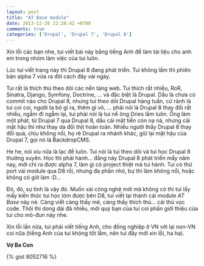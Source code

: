 ```yaml
---
layout: post
title: "AT Base module"
date: 2013-12-26 22:28:42 +0700
comments: true
categories: ['Drupal', 'Drupal 7', 'Drupal 8']
---
```


Xin lỗi các bạn nhe, tui viết bài này bằng tiếng Anh để làm tài liệu cho anh em
trong nhóm làm việc của tui luôn.

Lúc tui viết trang này thì Drupal 8 đang phát triển. Tui không lầm thì phiên bản
alpha 7 vừa ra đời cách đây vài ngày.

<!-- more -->

Tui rất là thích thú theo dõi các nền tảng web. Tui thích rất nhiều, RoR, Sinatra,
Django, Symfony, Doctrine, … và đặc biệt là Drupal. Dầu là chưa có commit nào cho
Drupal 8, nhưng tui theo dõi Drupal hàng tuần, cứ rảnh là tui coi coi, người ta
bỏ gì ra, thêm gì vô, … phải nói là Drupal 8 thay đổi rất nhiều, ngẫm đi ngẫm
lại, tui phải nói là tui nể ông Dries lắm luôn. Ổng làm một phát, từ Drupal 7 qua
Drupal 8, dầu cái mặt tiền còn na ná, nhưng cái mặt hậu thì như thay da đổi thịt
hoàn toàn. Nhiều người thấy Drupal 8 thay đổi quá, chịu không nổi, họ rẽ Drupal
ra nhánh khác, giữ lại mặt hậu của Drupal 7, gọi nó là BackdropCMS.

He he, nói xíu nữa là lạc đề luôn. Tui nói là tui theo dõi và tui học Drupal 8
thường xuyên. Học thì phải hành… đằng này Drupal 8 phát triển mấy năm nay, mới chỉ
ra được alpha 7, làm gì có project thiệt mà tui hành. Tui có thử port vài module
qua D8 rồi, nhưng đa phần nhỏ, bự thì làm không nổi, hoặc không có giờ làm :D…

Đó, đó, sự tình là vậy đó. Muốn xài công nghệ mới mà không có thì tui lấy mấy kiến
thức tui học lóm được bên D8, tui viết lại thành cái module *AT Base* này nè.
Càng viết càng thấy mê, càng thấy thích thú… cái thú vọc code. Thôi thì dong dài
đã nhiều, mời quý bạn của tui coi phần giới thiệu của tui cho mô-đun này nhe.

Xin lỗi lần nữa, tui phải viết tiếng Anh, cho đồng nghiệp ở VN với lại non-VN coi
nữa (tiếng Anh của tui không tốt lắm, nên tui đây mới xin lỗi, ha ha).

**Vợ Ba Con**

{% gist 8052716 %}
